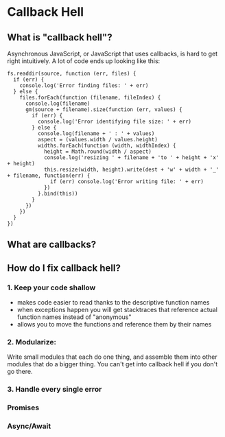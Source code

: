 # Callback Hell

## What is "callback hell"?

Asynchronous JavaScript, or JavaScript that uses callbacks, is hard to get right intuitively. A lot of code ends up looking like this:

```
fs.readdir(source, function (err, files) {
  if (err) {
    console.log('Error finding files: ' + err)
  } else {
    files.forEach(function (filename, fileIndex) {
      console.log(filename)
      gm(source + filename).size(function (err, values) {
        if (err) {
          console.log('Error identifying file size: ' + err)
        } else {
          console.log(filename + ' : ' + values)
          aspect = (values.width / values.height)
          widths.forEach(function (width, widthIndex) {
            height = Math.round(width / aspect)
            console.log('resizing ' + filename + 'to ' + height + 'x' + height)
            this.resize(width, height).write(dest + 'w' + width + '_' + filename, function(err) {
              if (err) console.log('Error writing file: ' + err)
            })
          }.bind(this))
        }
      })
    })
  }
})
```

## What are callbacks?

## How do I fix callback hell?

### 1. Keep your code shallow

- makes code easier to read thanks to the descriptive function names
- when exceptions happen you will get stacktraces that reference actual function names instead of "anonymous"
- allows you to move the functions and reference them by their names

### 2. Modularize:  
   Write small modules that each do one thing, and assemble them into other modules that do a bigger thing. You can't get into callback hell if you don't go there.
### 3. Handle every single error

### Promises


### Async/Await
